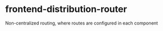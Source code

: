 # frontend-distribution-router
Non-centralized routing, where routes are configured in each component
